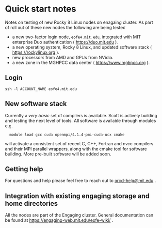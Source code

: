 # Quick start notes

Notes on testing of new Rocky 8 Linux nodes on enagaing cluster.  As part of roll out of these new nodes the following are being tested
   
 * a new two-factor login node, `eofe4.mit.edu`, integrated with MIT enterprise Duo authentication ( https://duo.mit.edu ).
 * a new operating system, Rocky 8 Linux, and updated software stack ( https://rockylinux.org ).
 * new processors from AMD and GPUs from NVidia.
 * a new zone in the MGHPCC data center ( https://www.mghpcc.org ). 


## Login

    ssh -l ACCOUNT_NAME eofe4.mit.edu

## New software stack

  Currently a _very basic_ set of compilers is available. Scott is actively building and testing the next level of tools. All software is available through modules e.g.
  
      module load gcc cuda openmpi/4.1.4-pmi-cuda-ucx cmake
      
  will activate a consistent set of recent C, C++, Fortran and nvcc compilers and their MPI parallel wrappers, along with the cmake tool for software building. More pre-built software will be added soon. 
  
## Getting help

For questions and help please feel free to reach out to orcd-help@mit.edu .
  
## Integration with existing engaging storage and home directories

All the nodes are part of the Engaging cluster. General documentation can be found at https://engaging-web.mit.edu/eofe-wiki/ . 
